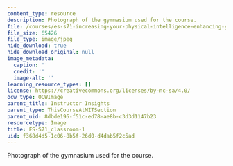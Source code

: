 ```yaml
---
content_type: resource
description: Photograph of the gymnasium used for the course.
file: /courses/es-s71-increasing-your-physical-intelligence-enhancing-your-social-smarts-spring-2014/f368d4d51c068b5f26d0d4dab5f2c5ad_ES-S71_classroom-1.JPG
file_size: 65426
file_type: image/jpeg
hide_download: true
hide_download_original: null
image_metadata:
  caption: ''
  credit: ''
  image-alt: ''
learning_resource_types: []
license: https://creativecommons.org/licenses/by-nc-sa/4.0/
ocw_type: OCWImage
parent_title: Instructor Insights
parent_type: ThisCourseAtMITSection
parent_uid: 8dbde195-f51c-ed78-ae8b-c3d3d1147b23
resourcetype: Image
title: ES-S71_classroom-1
uid: f368d4d5-1c06-8b5f-26d0-d4dab5f2c5ad
---
```

Photograph of the gymnasium used for the course.